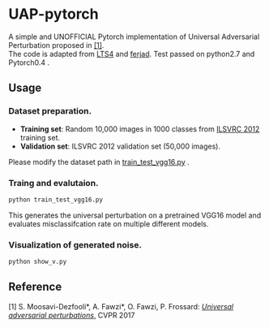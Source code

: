 # UAP-pytorch
A simple and UNOFFICIAL Pytorch implementation of Universal Adversarial Perturbation proposed in [[1]](https://arxiv.org/pdf/1610.08401.pdf).      
The code is adapted from [LTS4](https://github.com/LTS4/universal) and [ferjad](https://github.com/ferjad/Universal_Adversarial_Perturbation_pytorch). Test passed on python2.7 and Pytorch0.4 .
## Usage
### Dataset preparation.
- __Training set__: Random 10,000 images in 1000 classes from [ILSVRC 2012](http://www.image-net.org/challenges/LSVRC/2012/) training set.    
- __Validation set__: ILSVRC 2012 validation set (50,000 images).    

Please modify the dataset path in [train_test_vgg16.py](train_test_vgg16.py) .
### Traing and evalutaion.
```sh
python train_test_vgg16.py
```
This generates the universal perturbation on a pretrained VGG16 model and evaluates misclassifcation rate on multiple different models. 
### Visualization of generated noise.
```sh
python show_v.py
```
## Reference
[1] S. Moosavi-Dezfooli\*, A. Fawzi\*, O. Fawzi, P. Frossard:
[*Universal adversarial perturbations*](http://arxiv.org/pdf/1610.08401), CVPR 2017
